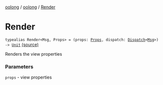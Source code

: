 [oolong](../index.md) / [oolong](index.md) / [Render](./-render.md)

# Render

`typealias Render<Msg, Props> = (props: `[`Props`](-render.md#Props)`, dispatch: `[`Dispatch`](-dispatch.md)`<`[`Msg`](-render.md#Msg)`>) -> `[`Unit`](https://kotlinlang.org/api/latest/jvm/stdlib/kotlin/-unit/index.html) [(source)](https://github.com/oolong-kt/oolong/tree/master/oolong/src/commonMain/kotlin/oolong/types.kt#L48)

Renders the view properties

### Parameters

`props` - view properties